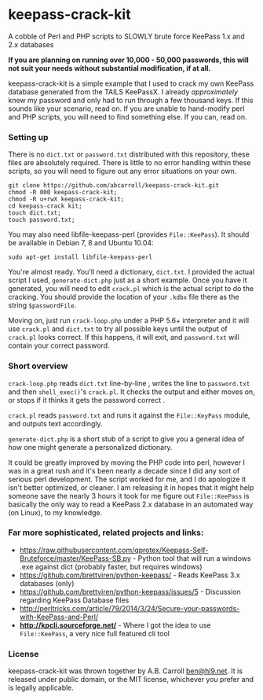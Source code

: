 # keepass-crack-kit
A cobble of Perl and PHP scripts to SLOWLY brute force KeePass 1.x and 2.x databases

**If you are planning on running over 10,000 - 50,000 passwords, this will not suit your needs without substantial modification, if at all.**

keepass-crack-kit is a simple example that I used to crack my own KeePass database generated from the TAILS KeePassX.  I already *approximately* knew my 
password and only had to run through a few thousand keys.  If this sounds like your scenario, read on.  If you are unable to hand-modify perl and PHP scripts,
you will need to find something else.  If you can, read on.

### Setting up

There is no `dict.txt` or `password.txt` distributed with this repository, these files are absolutely required.  There is little to no error handling within
these scripts, so you will need to figure out any error situations on your own.  

    git clone https://github.com/abcarroll/keepass-crack-kit.git
    chmod -R 000 keepass-crack-kit; 
    chmod -R u+rwX keepass-crack-kit;
    cd keepass-crack kit;
    touch dict.txt;
    touch password.txt;
    
You may also need libfile-keepass-perl (provides `File::KeePass`).  It should be available in Debian 7, 8 and Ubuntu 10.04:

    sudo apt-get install libfile-keepass-perl
    
You're almost ready.  You'll need a dictionary, `dict.txt`.  I provided the actual script I used, `generate-dict.php` just as a short example.  Once you have
it generated, you will need to edit `crack.pl` which is the actual script to do the cracking.  You should provide the location of your `.kdbx` file there as
the string `$passwordFile`.

Moving on, just run `crack-loop.php` under a PHP 5.6+ interpreter and it will use `crack.pl` and `dict.txt` to try all possible keys until the output of 
 `crack.pl` looks correct.   If this happens, it will exit, and `password.txt` will contain your correct password.
 
### Short overview

`crack-loop.php` reads `dict.txt` line-by-line , writes the line to `password.txt` and then `shell_exec()`'s `crack.pl`.  It checks the output and either
moves on, or stops if it thinks it gets the password correct .

`crack.pl` reads `password.txt` and runs it against the `File::KeyPass` module, and outputs text accordingly.

`generate-dict.php` is a short stub of a script to give you a general idea of how one might generate a personalized dictionary.

It could be greatly improved by moving the PHP code into perl, however I was in a great rush and it's been nearly a decade since I did any sort of 
serious perl development.  The script worked for me, and I do apologize it isn't better optimized, or cleaner.   I am releasing it in hopes that it might
help someone save the nearly 3 hours it took for me figure out `File::KeePass` is basically the only way to read a KeePass 2.x database in an automated way
(on Linux), to my knowledge.

### Far more sophisticated, related projects and links:

 - https://raw.githubusercontent.com/qprotex/Keepass-Self-Bruteforce/master/KeePass-SB.py - Python tool that will run a windows .exe against dict (probably
   faster, but requires windows)
 - https://github.com/brettviren/python-keepass/ - Reads KeePass 3.x databases (only)
 - https://github.com/brettviren/python-keepass/issues/5 - Discussion regarding KeePass Database files
 - http://perltricks.com/article/79/2014/3/24/Secure-your-passwords-with-KeePass-and-Perl/
 - **http://kpcli.sourceforge.net/** - Where I got the idea to use `File::KeePass`, a very nice full featured cli tool
 
### License

keepass-crack-kit was thrown together by A.B. Carroll <ben@hl9.net>.  It is released under public domain, or the MIT license, whichever you prefer and is 
legally applicable.